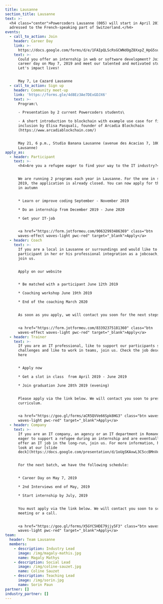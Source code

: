 ```yaml
---
title: Lausanne
section_title: Lausanne
text: >-
  <h4 class="center">Powercoders Lausanne (005) will start in April 2019. It is
  adressed to the French-speaking part of Switzerland.</h4>
events:
  - call_to_action: Join
    header: Career Day
    link: >-
      https://docs.google.com/forms/d/e/1FAIpQLScRsGCWNdOgZ8XxpZ_HpG5su_nUr1tQu7BTN27ZUHKLjNf7kA/viewform
    text: >-
      Could you offer an internship in web or software development? Join our
      career day on May 7, 2019 and meet our talented and motivated students.
      Let's impact lives!


      May 7, Le Cazard Lausanne
  - call_to_action: Sign up
    header: Community meet-up
    link: 'https://forms.gle/4d8Ez3Ae7DExGDJX6'
    text: >-
      Program:\

      - Presentation by 2 current Powercoders students\

      - A short introduction to blockchain with example use case for financial
      inclusion by Elisa Pasquali, founder of Arcadia Blockchain
      (https://www.arcadiablockchain.com/)


      May 21, 6 p.m., Studio Banana Lausanne (avenue des Acacias 7, 1006
      Lausanne)
apply_as:
  - header: Participant
    text: >-
      <h4>Are you a refugee eager to find your way to the IT industry?</h4>


      We are running 2 programs each year in Lausanne. For the one in spring
      2019, the application is already closed. You can now apply for the program
      in autumn 


      * Learn or improve coding September - November 2019

      * Do an internship from December 2019 - June 2020

      * Get your IT-job 


      <a href="https://form.jotformeu.com/90632993486369" class="btn
      waves-effect waves-light pwc-red" target="_blank">Apply</a>
  - header: Coach
    text: >-
      If you are a local in Lausanne or surroundings and would like to support a
      participant in her or his professional integration as a jobcoach, please
      join us.


      Apply on our website


      * Be matched with a participant June 12th 2019 

      * Coaching workshop June 19th 2019

      * End of the coaching March 2020


      As soon as you apply, we will contact you soon for the next steps.


      <a href="https://form.jotformeu.com/83392375181360" class="btn
      waves-effect waves-light pwc-red" target="_blank">Apply</a>
  - header: Trainer
    text: >-
      If you are an IT professional, like to support our participants solving IT
      challenges and like to work in teams, join us. Check the job description
      here


      * Apply now

      * Get a slot in class  from April 2019 - June 2019

      * Join graduation June 28th 2019 (evening)


      Please apply via the link below. We will contact you soon to present our
      curriculum.


      <a href="https://goo.gl/forms/aCR5QVVe66Spk8HG3" class="btn waves-effect
      waves-light pwc-red" target="_blank">Apply</a>
  - header: Company
    text: >-
      If you are an IT company, an agency or an IT department in Romandie, are
      eager to support a refugee during an internship and are eventually able to
      offer an IT job in the long-run, join us. For more information, have a
      look at our [slide
      deck](https://docs.google.com/presentation/d/1oUgSKAxwL3C5ccBMnVeQaTTHv4-dWdSUQsPsUkBEwBo/edit#slide=id.g3af7b31b61_0_30).


      For the next batch, we have the following schedule:


      * Career Day on May 7, 2019 

      * 2nd Interviews end of May, 2019

      * Start internship by July, 2019


      You must apply via the link below. We will contact you soon to schedule a
      meeting or a call.


      <a href="https://goo.gl/forms/X5GYC5HDE79jjy5F3" class="btn waves-effect
      waves-light pwc-red" target="_blank">Apply</a>
team:
  header: Team Lausanne
  members:
    - description: Industry Lead
      image: /img/magaly-mathis.jpg
      name: Magaly Mathys
    - description: Social Lead
      image: /img/coline-sauzet.jpg
      name: Coline Sauzet
    - description: Teaching Lead
      image: /img/sorin.jpg
      name: Sorin Paun
partner: []
industry_partner: []
---
```


